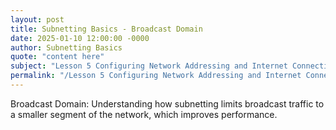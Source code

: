 ```yaml
---
layout: post
title: Subnetting Basics - Broadcast Domain
date: 2025-01-10 12:00:00 -0000
author: Subnetting Basics
quote: "content here"
subject: "Lesson 5 Configuring Network Addressing and Internet Connections"
permalink: "/Lesson 5 Configuring Network Addressing and Internet Connections/Subnetting Basics/Subnetting Basics - Broadcast Domain"
---
```


Broadcast Domain: Understanding how subnetting limits broadcast traffic to a smaller segment of the network, which improves performance.
